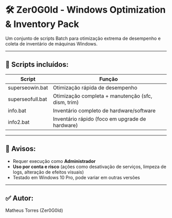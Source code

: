 # 🛠️ Zer0G0ld - Windows Optimization & Inventory Pack

Um conjunto de scripts Batch para otimização extrema de desempenho e coleta de inventário de máquinas Windows.  

---

## 📂 Scripts incluídos:

| Script | Função |
|---|---|
| superseowin.bat | Otimização rápida de desempenho |
| superseofull.bat | Otimização completa + manutenção (sfc, dism, trim) |
| info.bat | Inventário completo de hardware/software |
| info2.bat | Inventário rápido (foco em upgrade de hardware) |

---

## 📌 Avisos:
- Requer execução como **Administrador**
- **Uso por conta e risco** (ações como desativação de serviços, limpeza de logs, alteração de efeitos visuais)
- Testado em Windows 10 Pro, pode variar em outras versões

---

## ✅ Autor:
Matheus Torres (Zer0G0ld)
